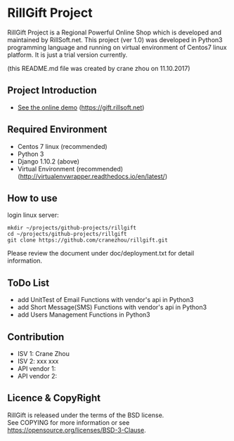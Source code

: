 # RillGift Project

RillGift Project is a Regional Powerful Online Shop which is developed and maintained by RillSoft.net.
This project (ver 1.0) was developed in Python3 programming language and running on virtual environment of Centos7 linux platform. It is just a trial version currently.


(this README.md file was created by crane zhou on 11.10.2017)

## Project Introduction

* [See the online demo](https://gift.rillsoft.net) (https://gift.rillsoft.net)


## Required Environment

*  Centos 7 linux (recommended)  
*  Python 3  
*  Django 1.10.2 (above)
*  Virtual Environment (recommended)  
   (http://virtualenvwrapper.readthedocs.io/en/latest/)



## How to use

login linux server:  

```
mkdir ~/projects/github-projects/rillgift
cd ~/projects/github-projects/rillgift
git clone https://github.com/cranezhou/rillgift.git
```

Please review the document under doc/deployment.txt for detail information.


## ToDo List

*  add UnitTest of Email Functions with vendor's api in Python3
*  add Short Message(SMS) Functions with vendor's api in Python3
*  add Users Management Functions in Python3


## Contribution

* ISV 1: Crane Zhou
* ISV 2: xxx xxx
* API vendor 1: 
* API vendor 2: 



## Licence & CopyRight

RillGift is released under the terms of the BSD license.  
See COPYING for more information or see https://opensource.org/licenses/BSD-3-Clause.


